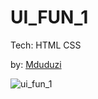 

# UI_FUN_1

Tech: HTML CSS

by: [Mduduzi](https://github.com/mduduzi01)



![ui_fun_1](./img/ui_fun_1.png)